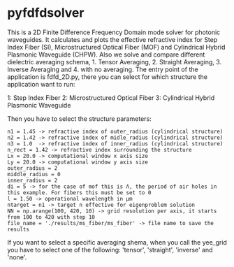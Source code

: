 # pyfdfdsolver

This is a 2D Finite Difference Frequency Domain mode solver for photonic waveguides. It calculates and plots the effective refractive index for Step Index Fiber (SI), Microstructured Optical Fiber (MOF) and Cylindrical Hybrid Plasmonic Waveguide (CHPW). Also we solve and compare different dielectric averaging schema, 1. Tensor Averaging, 2. Straight Averaging, 3. Inverse Averaging and 4. with no averaging.
The entry point of the application is fdfd_2D.py, there you can select for which structure the application want to run:

1: Step Index Fiber
2: Microstructured Optical Fiber
3: Cylindrical Hybrid Plasmonic Waveguide

Then you have to select the structure parameters:

    n1 = 1.45 -> refractive index of outer_radius (cylindrical structure)
    n2 = 1.42 -> refractive index of midle_radius (cylindrical structure)
    n3 = 1.0  -> refractive index of inner_radius (cylindrical structure)
    n_rect = 1.42 -> refractive index surrounding the structure 
    Lx = 20.0 -> computational window x axis size
    Ly = 20.0 -> computational window y axis size
    outer_radius = 2
    middle_radius = 0
    inner_radius = 2
    di = 5 -> for the case of mof this is Λ, the period of air holes in this example. For fibers this must be set to 0
    l = 1.50 -> operational wavelength in μm
    ntarget = n1 -> target n effective for eigenproblem solution 
    NN = np.arange(100, 420, 10) -> grid resolution per axis, it starts from 100 to 420 with step 10
    file_name = './results/ms_fiber/ms_fiber' -> file name to save the results

If you want to select a specific averaging shema, when you call the yee_grid you have to select one of the following: 'tensor', 'straight', 'inverse' and 'none'.
